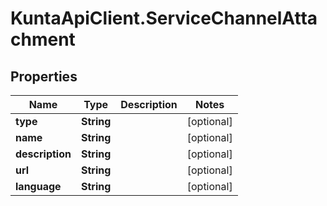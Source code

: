 # KuntaApiClient.ServiceChannelAttachment

## Properties
Name | Type | Description | Notes
------------ | ------------- | ------------- | -------------
**type** | **String** |  | [optional] 
**name** | **String** |  | [optional] 
**description** | **String** |  | [optional] 
**url** | **String** |  | [optional] 
**language** | **String** |  | [optional] 


